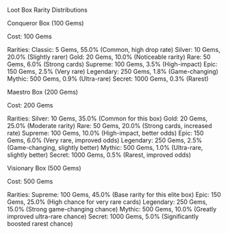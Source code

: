 Loot Box Rarity Distributions

Conqueror Box (100 Gems)

Cost: 100 Gems

Rarities:
Classic: 5 Gems, 55.0% (Common, high drop rate)
Silver: 10 Gems, 20.0% (Slightly rarer)
Gold: 20 Gems, 10.0% (Noticeable rarity)
Rare: 50 Gems, 6.0% (Strong cards)
Supreme: 100 Gems, 3.5% (High-impact)
Epic: 150 Gems, 2.5% (Very rare)
Legendary: 250 Gems, 1.8% (Game-changing)
Mythic: 500 Gems, 0.9% (Ultra-rare)
Secret: 1000 Gems, 0.3% (Rarest)



Maestro Box (200 Gems)

Cost: 200 Gems

Rarities:
Silver: 10 Gems, 35.0% (Common for this box)
Gold: 20 Gems, 25.0% (Moderate rarity)
Rare: 50 Gems, 20.0% (Strong cards, increased rate)
Supreme: 100 Gems, 10.0% (High-impact, better odds)
Epic: 150 Gems, 6.0% (Very rare, improved odds)
Legendary: 250 Gems, 2.5% (Game-changing, slightly better)
Mythic: 500 Gems, 1.0% (Ultra-rare, slightly better)
Secret: 1000 Gems, 0.5% (Rarest, improved odds)



Visionary Box (500 Gems)

Cost: 500 Gems

Rarities:
Supreme: 100 Gems, 45.0% (Base rarity for this elite box)
Epic: 150 Gems, 25.0% (High chance for very rare cards)
Legendary: 250 Gems, 15.0% (Strong game-changing chance)
Mythic: 500 Gems, 10.0% (Greatly improved ultra-rare chance)
Secret: 1000 Gems, 5.0% (Significantly boosted rarest chance)



